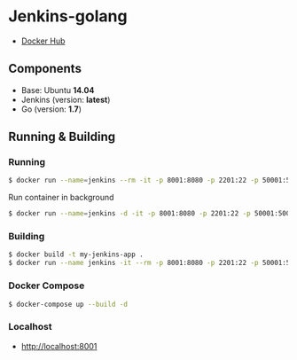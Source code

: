 # Jenkins-golang

* [Docker Hub]

## Components

* Base: Ubuntu **14.04**
* Jenkins (version: **latest**)
* Go (version: **1.7**)

## Running & Building

### Running

```sh
$ docker run --name=jenkins --rm -it -p 8001:8080 -p 2201:22 -p 50001:50000 -v $(pwd)/var/jenkins_home:/var/jenkins_home -v $(pwd)/root/.ssh:/root/.ssh pitchanon/jenkins-golang 
```

Run container in background

```sh
$ docker run --name=jenkins -d -it -p 8001:8080 -p 2201:22 -p 50001:50000 --restart=always -v $(pwd)/var/jenkins_home:/var/jenkins_home -v $(pwd)/root/.ssh:/root/.ssh pitchanon/jenkins-golang 
```

### Building

```sh
$ docker build -t my-jenkins-app .
$ docker run --name jenkins -it --rm -p 8001:8080 -p 2201:22 -p 50001:50000 -v $(pwd)/var/jenkins_home:/var/jenkins_home -v $(pwd)/root/.ssh:/root/.ssh my-jenkins-app
```

### Docker Compose

```sh
$ docker-compose up --build -d
```

### Localhost
* [http://localhost:8001]

[Docker Hub]: https://hub.docker.com/r/pitchanon/jenkins-golang/
[http://localhost:8001]: http://localhost:8001

